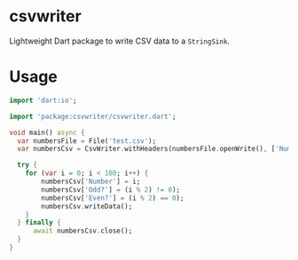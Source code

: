 # csvwriter

Lightweight Dart package to write CSV data to a `StringSink`. 

# Usage

```dart
import 'dart:io';

import 'package:csvwriter/csvwriter.dart';

void main() async {
  var numbersFile = File('test.csv');
  var numbersCsv = CsvWriter.withHeaders(numbersFile.openWrite(), ['Number', 'Odd?', 'Even?']);

  try {
    for (var i = 0; i < 100; i++) {
        numbersCsv['Number'] = i;
        numbersCsv['Odd?'] = (i % 2) != 0);
        numbersCsv['Even?'] = (i % 2) == 0);
        numbersCsv.writeData();
    }
  } finally {
      await numbersCsv.close();
  }
}
```

